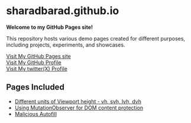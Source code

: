 # sharadbarad.github.io

**Welcome to my GitHub Pages site!**

This repository hosts various demo pages created for different purposes, including projects, experiments, and showcases. 

[Visit My GitHub Pages site](https://sharadbarad.github.io) <br>
[Visit My GitHub Profile](https://github.com/sharadbarad)    <br>
[Visit My twitter(X) Profile](https://x.com/sharad_barad)    <br>

## Pages Included
- [Different units of Viewport height - vh, svh, lvh, dvh](https://sharadbarad.github.io/vh-svh-lvh-dvh.html)
- [Using MutationObserver for DOM content protection](https://sharadbarad.github.io/DOM-protect/)
- [Malicious Autofill](https://sharadbarad.github.io/Malicious-Autofill.html)
